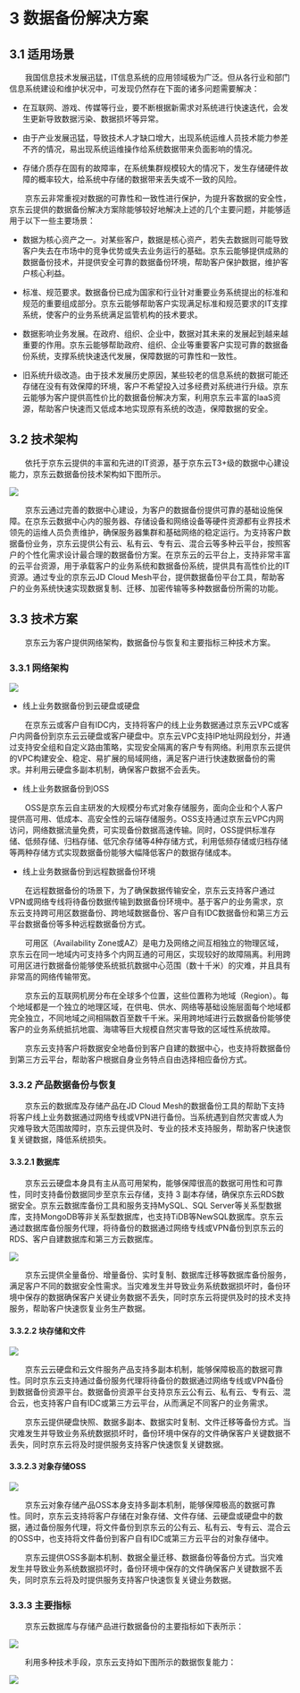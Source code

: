 # 3 数据备份解决方案

## 3.1 适用场景
　　我国信息技术发展迅猛，IT信息系统的应用领域极为广泛。但从各行业和部门信息系统建设和维护状况中，可发现仍然存在下面的诸多问题需要解决：
  
  - 在互联网、游戏、传媒等行业，要不断根据新需求对系统进行快速迭代，会发生更新导致数据污染、数据损坏等异常。
  
  - 由于产业发展迅猛，导致技术人才缺口增大，出现系统运维人员技术能力参差不齐的情况，易出现系统运维操作给系统数据带来负面影响的情况。
  
  - 存储介质存在固有的故障率，在系统集群规模较大的情况下，发生存储硬件故障的概率较大，给系统中存储的数据带来丢失或不一致的风险。

　　京东云非常重视对数据的可靠性和一致性进行保护，为提升客数据的安全性，京东云提供的数据备份解决方案除能够较好地解决上述的几个主要问题，并能够适用于以下一些主要场景：
  
  - 数据为核心资产之一。对某些客户，数据是核心资产，若失去数据则可能导致客户失去在市场中的竞争优势或失去业务运行的基础。京东云能够提供成熟的数据备份技术，并提供安全可靠的数据备份环境，帮助客户保护数据，维护客户核心利益。
  
  - 标准、规范要求。数据备份已成为国家和行业针对重要业务系统提出的标准和规范的重要组成部分。京东云能够帮助客户实现满足标准和规范要求的IT支撑系统，使客户的业务系统满足监管机构的技术要求。
  
  - 数据影响业务发展。在政府、组织、企业中，数据对其未来的发展起到越来越重要的作用。京东云能够帮助政府、组织、企业等重要客户实现可靠的数据备份系统，支撑系统快速迭代发展，保障数据的可靠性和一致性。
  
  - 旧系统升级改造。由于技术发展历史原因，某些较老的信息系统的数据可能还存储在没有有效保障的环境，客户不希望投入过多经费对系统进行升级。京东云能够为客户提供高性价比的数据备份解决方案，利用京东云丰富的IaaS资源，帮助客户快速而又低成本地实现原有系统的改造，保障数据的安全。
  
##   3.2 技术架构
　　依托于京东云提供的丰富和先进的IT资源，基于京东云T3+级的数据中心建设能力，京东云数据备份技术架构如下图所示。

![](https://github.com/jdcloudcom/cn/blob/baishi/image/whitepaper/9.png)

　　京东云通过完善的数据中心建设，为客户的数据备份提供可靠的基础设施保障。在京东云数据中心内的服务器、存储设备和网络设备等硬件资源都有业界技术领先的运维人员负责维护，确保服务器集群和基础网络的稳定运行。为支持客户数据备份业务，京东云提供公有云、私有云、专有云、混合云等多种云平台，按照客户的个性化需求设计最合理的数据备份方案。在京东云的云平台上，支持非常丰富的云平台资源，用于承载客户的业务系统和数据备份系统，提供具有高性价比的IT资源。通过专业的京东云JD Cloud Mesh平台，提供数据备份平台工具，帮助客户的业务系统快速实现数据复制、迁移、加密传输等多种数据备份所需的功能。

## 3.3 技术方案
　　京东云为客户提供网络架构，数据备份与恢复和主要指标三种技术方案。

### 3.3.1 网络架构

![](https://github.com/jdcloudcom/cn/blob/baishi/image/whitepaper/10.png)

- 线上业务数据备份到云硬盘或硬盘

　　在京东云或客户自有IDC内，支持将客户的线上业务数据通过京东云VPC或客户内网备份到京东云云硬盘或客户硬盘中。京东云VPC支持IP地址网段划分，并通过支持安全组和自定义路由策略，实现安全隔离的客户专有网络。利用京东云提供的VPC构建安全、稳定、易扩展的局域网络，满足客户进行快速数据备份的需求。并利用云硬盘多副本机制，确保客户数据不会丢失。
  
- 线上业务数据备份到OSS

　　OSS是京东云自主研发的大规模分布式对象存储服务，面向企业和个人客户提供高可用、低成本、高安全性的云端存储服务。OSS支持通过京东云VPC内网访问，网络数据流量免费，可实现备份数据高速传输。同时，OSS提供标准存储、低频存储、归档存储、低冗余存储等4种存储方式，利用低频存储或归档存储等两种存储方式实现数据备份能够大幅降低客户的数据存储成本。
  
- 线上业务数据备份到远程数据备份环境

　　在远程数据备份的场景下，为了确保数据传输安全，京东云支持客户通过VPN或网络专线将待备份数据传输到数据备份环境中。基于客户的业务需求，京东云支持跨可用区数据备份、跨地域数据备份、客户自有IDC数据备份和第三方云平台数据备份等多种远程数据备份方式。
  
　　可用区（Availability Zone或AZ）是电力及网络之间互相独立的物理区域，京东云在同一地域内可支持多个内网互通的可用区，实现较好的故障隔离。利用跨可用区进行数据备份能够使系统抵抗数据中心范围（数十千米）的灾难，并且具有非常高的网络传输带宽。
  
　　京东云的互联网机房分布在全球多个位置，这些位置称为地域（Region）。每个地域都是一个独立的地理区域，在供电、供水、网络等基础设施层面每个地域都完全独立，不同地域之间相隔数百至数千千米。采用跨地域进行云数据备份能够使客户的业务系统抵抗地震、海啸等巨大规模自然灾害导致的区域性系统故障。
  
　　京东云支持客户将数据安全地备份到客户自建的数据中心，也支持将数据备份到第三方云平台，帮助客户根据自身业务特点自由选择相应备份方式。

### 3.3.2 产品数据备份与恢复
　　京东云的数据库及存储产品在JD Cloud Mesh的数据备份工具的帮助下支持将客户线上业务数据通过网络专线或VPN进行备份。当系统遇到自然灾害或人为灾难导致大范围故障时，京东云提供及时、专业的技术支持服务，帮助客户快速恢复关键数据，降低系统损失。
  
####   3.3.2.1	数据库
　　京东云云硬盘本身具有主从高可用架构，能够保障很高的数据可用性和可靠性，同时支持备份数据同步至京东云存储，支持 3 副本存储，确保京东云RDS数据安全。京东云数据库备份工具和服务支持MySQL、SQL Server等关系型数据库，支持MongoDB等非关系型数据库，也支持TiDB等NewSQL数据库。京东云通过数据库备份服务代理，将待备份的数据通过网络专线或VPN备份到京东云的RDS、客户自建数据库和第三方云数据库。

![](https://github.com/jdcloudcom/cn/blob/baishi/image/whitepaper/11.png)

　　京东云提供全量备份、增量备份、实时复制、数据库迁移等数据库备份服务，满足客户不同的数据安全性需求。当灾难发生并导致业务系统数据损坏时，备份环境中保存的数据确保客户关键业务数据不丢失，同时京东云将提供及时的技术支持服务，帮助客户快速恢复业务生产数据。

#### 3.3.2.2	块存储和文件

![](https://github.com/jdcloudcom/cn/blob/baishi/image/whitepaper/12.png)

　　京东云云硬盘和云文件服务产品支持多副本机制，能够保障极高的数据可靠性。同时京东云支持通过备份服务代理将待备份的数据通过网络专线或VPN备份到数据备份资源平台。数据备份资源平台支持京东云公有云、私有云、专有云、混合云，也支持客户自有IDC或第三方云平台，从而满足不同客户的业务需求。
  
　　京东云提供硬盘快照、数据多副本、数据实时复制、文件迁移等备份方式。当灾难发生并导致业务系统数据损坏时，备份环境中保存的文件确保客户关键数据不丢失，同时京东云将及时提供服务支持客户快速恢复关键数据。

#### 3.3.2.3	对象存储OSS

![](https://github.com/jdcloudcom/cn/blob/baishi/image/whitepaper/13.png)

　　京东云对象存储产品OSS本身支持多副本机制，能够保障极高的数据可靠性。同时，京东云支持将客户存储在对象存储、文件存储、云硬盘或硬盘中的数据，通过备份服务代理，将文件备份到京东云的公有云、私有云、专有云、混合云的OSS中，也支持将文件备份到客户自有IDC或第三方云平台的对象存储中。
  
　　京东云提供OSS多副本机制、数据全量迁移、数据备份等备份方式。当灾难发生并导致业务系统数据损坏时，备份环境中保存的文件确保客户关键数据不丢失，同时京东云将及时提供服务支持客户快速恢复关键业务数据。

### 3.3.3 主要指标
　　京东云数据库与存储产品进行数据备份的主要指标如下表所示：

![](https://github.com/jdcloudcom/cn/blob/baishi/image/whitepaper/%E7%81%BE%E5%A4%87%E8%A1%A81.png)

　　利用多种技术手段，京东云支持如下图所示的数据恢复能力：

![](https://github.com/jdcloudcom/cn/blob/baishi/image/whitepaper/14.png)